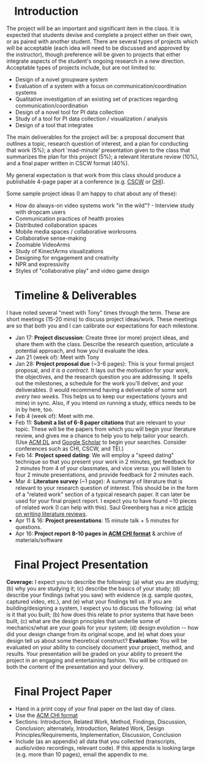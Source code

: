 



#   Introduction

The project will be an important and significant item in the class. It is expected that students devise and complete a project either on their own, or as paired with another student. There are several types of projects which will be acceptable (each idea will need to be discussed and approved by the instructor), though preference will be given to projects that either integrate aspects of the student's ongoing research in a new direction. Acceptable types of projects include, but are not limited to:

* Design of a novel groupware system
* Evaluation of a system with a focus on communication/coordination systems
* Qualitative investigation of an existing set of practices regarding communication/coordination
* Design of a novel tool for PI data collection
* Study of a tool for PI data collection / visualization / analysis
* Design of a tool that integrates

The main deliverables for the project will be: a proposal document that outlines a topic, research question of interest, and a plan for conducting that work (5%); a short 'mad-minute' presentation given to the class that summarizes the plan for this project (5%); a relevant literature review (10%), and a final paper written in CSCW format (40%).

My general expectation is that work from this class should produce a publishable 4-page paper at a conference (e.g. [CSCW](http://cscw.acm.org) or [CHI](http://www.chi2013.org)).

Some sample project ideas (I am happy to chat about any of these):

* How do always-on video systems work "in the wild"? - Interview study with dropcam users
* Communication practices of health proxies
* Distributed collaboration spaces
* Mobile media spaces / collaborative workrooms
* Collaborative sense-making
* Zoomable VideoArms
* Study of KinectArms visualizations
* Designing for engagement and creativity
* NPR and expressivity
* Styles of "collaborative play" and video game design

#   Timeline & Deliverables

I have noted several "meet with Tony" times through the term. These are short meetings (15-20 mins) to discuss project ideas/work. These meetings are so that both you and I can calibrate our expectations for each milestone.

* Jan 17: **Project discussion**: Create three (or more) project ideas, and share them with the class. Describe the research question, articulate a potential approach, and how you'd evaluate the idea.
* Jan 21 (week of): Meet with Tony
* Jan 28: **Project proposal due** (~3-6 pages): This is your formal project proposal, and _it is a contract._ It lays out the motivation for your work, the objectives, and the research question you are addressing. It spells out the milestones, a schedule for the work you'll deliver, and your deliverables. (I would recommend having a deliverable of some sort _every two weeks._ This helps us to keep our expectations (yours and mine) in sync. Also, if you intend on running a study, ethics needs to be in by here, too.
* Feb 4 (week of): Meet with me.
* Feb 11: **Submit a list of 6-8 paper citations** that are relevant to your topic. These will be the papers from which you will begin your literature review, and gives me a chance to help you to help tailor your search. (Use [ACM DL](http://dl.acm.org/) and [Google Scholar](http://scholar.google.com/) to begin your searches. Consider conferences such as CHI, CSCW, and TEI.)
* Feb 14: **Project speed dating**: We will employ a "speed dating" technique so that you present your work in 2 minutes, get feedback for 2 minutes from 4 of your classmates, and vice versa: you will listen to four 2 minute presentations, and provide feedback for 2 minutes each.
* Mar 4: **Literature survey** (~1 page): A summary of literature that is relevant to your research question of interest. This should be in the form of a "related work" section of a typical research paper. It can later be used for your final project report. I expect you to have found ~10 pieces of related work (I can help with this). Saul Greenberg has a nice [article on writing literature reviews](http://pages.cpsc.ucalgary.ca/~saul/wiki/pmwiki.php/Chapter1/HowToWriteALiteratureReview).
* Apr 11 & 16: **Project presentations**: 15 minute talk + 5 minutes for questions.
* Apr 16: **Project report 8-10 pages in [ACM CHI format](http://www.sigchi.org/chipubform)** & archive of materials/software

#   Final Project Presentation

**Coverage:** I expect you to describe the following: (a) what you are studying; (b) why you are studying it; (c) describe the basics of your study; (d) describe your findings (what you saw) with evidence (e.g. sample quotes, captured video, etc.), and (e) what your findings tell us. If you are building/designing a system, I expect you to discuss the following: (a) what is it that you built; (b) how does this relate to prior systems that have been built, (c) what are the design principles that underlie some of mechanics/what are your goals for your system; (d) design evolution -- how did your design change from its original scope, and (e) what does your design tell us about some theoretical construct?
**Evaluation:** You will be evaluated on your ability to concisely document your project, method, and results. Your presentation will be graded on your ability to present the project in an engaging and entertaining fashion. You will be critiqued on both the content of the presentation and your delivery.

#   Final Project Paper

* Hand in a print copy of your final paper on the last day of class.
* Use the [ACM CHI format](http://www.sigchi.org/chipubform)
* Sections: Introduction, Related Work, Method, Findings, Discussion, Conclusion; alternately, Introduction, Related Work, Design Principles/Requirements, Implementation, Discussion, Conclusion
* Include (as an appendix) all data that you collected (transcripts, audio/video recordings, relevant code). If this appendix is looking large (e.g. more than 10 pages), email the appendix to me.
